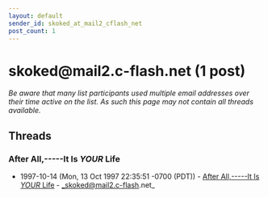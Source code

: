 ```yaml
---
layout: default
sender_id: skoked_at_mail2_cflash_net
post_count: 1
---
```


# skoked<span>@</span>mail2.c-flash.net (1 post)

_Be aware that many list participants used multiple email addresses over their time active on the list. As such this page may not contain all threads available._

## Threads

### After All,-----It Is *YOUR* Life
+ 1997-10-14 (Mon, 13 Oct 1997 22:35:51 -0700 (PDT)) - [After All,-----It Is *YOUR* Life](/archive/1997/10/23c3bb50eb532e9b42fae3ccc92b1549f9abb8cb8da051e32fdf988da1e6b548) - _skoked@mail2.c-flash.net_

